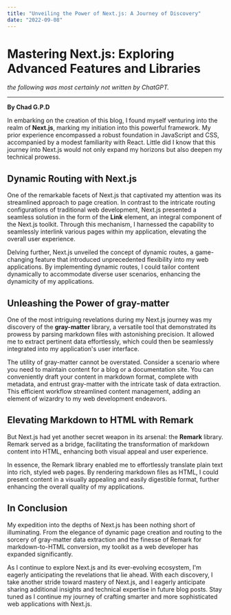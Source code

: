 ```yaml
---
title: "Unveiling the Power of Next.js: A Journey of Discovery"
date: "2022-09-08"
---
```


# Mastering Next.js: Exploring Advanced Features and Libraries

_the following was most certainly not written by ChatGPT._

---

**By Chad G.P.D**

In embarking on the creation of this blog, I found myself venturing into the realm of **Next.js**, marking my initiation into this powerful framework. My prior experience encompassed a robust foundation in JavaScript and CSS, accompanied by a modest familiarity with React. Little did I know that this journey into Next.js would not only expand my horizons but also deepen my technical prowess.

## Dynamic Routing with Next.js

One of the remarkable facets of Next.js that captivated my attention was its streamlined approach to page creation. In contrast to the intricate routing configurations of traditional web development, Next.js presented a seamless solution in the form of the **Link** element, an integral component of the Next.js toolkit. Through this mechanism, I harnessed the capability to seamlessly interlink various pages within my application, elevating the overall user experience.

Delving further, Next.js unveiled the concept of dynamic routes, a game-changing feature that introduced unprecedented flexibility into my web applications. By implementing dynamic routes, I could tailor content dynamically to accommodate diverse user scenarios, enhancing the dynamicity of my applications.

## Unleashing the Power of gray-matter

One of the most intriguing revelations during my Next.js journey was my discovery of the **gray-matter** library, a versatile tool that demonstrated its prowess by parsing markdown files with astonishing precision. It allowed me to extract pertinent data effortlessly, which could then be seamlessly integrated into my application's user interface.

The utility of gray-matter cannot be overstated. Consider a scenario where you need to maintain content for a blog or a documentation site. You can conveniently draft your content in markdown format, complete with metadata, and entrust gray-matter with the intricate task of data extraction. This efficient workflow streamlined content management, adding an element of wizardry to my web development endeavors.

## Elevating Markdown to HTML with Remark

But Next.js had yet another secret weapon in its arsenal: the **Remark** library. Remark served as a bridge, facilitating the transformation of markdown content into HTML, enhancing both visual appeal and user experience.

In essence, the Remark library enabled me to effortlessly translate plain text into rich, styled web pages. By rendering markdown files as HTML, I could present content in a visually appealing and easily digestible format, further enhancing the overall quality of my applications.

## In Conclusion

My expedition into the depths of Next.js has been nothing short of illuminating. From the elegance of dynamic page creation and routing to the sorcery of gray-matter data extraction and the finesse of Remark for markdown-to-HTML conversion, my toolkit as a web developer has expanded significantly.

As I continue to explore Next.js and its ever-evolving ecosystem, I'm eagerly anticipating the revelations that lie ahead. With each discovery, I take another stride toward mastery of Next.js, and I eagerly anticipate sharing additional insights and technical expertise in future blog posts. Stay tuned as I continue my journey of crafting smarter and more sophisticated web applications with Next.js.
